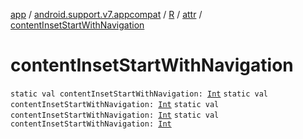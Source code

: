 [app](../../../index.md) / [android.support.v7.appcompat](../../index.md) / [R](../index.md) / [attr](index.md) / [contentInsetStartWithNavigation](.)

# contentInsetStartWithNavigation

`static val contentInsetStartWithNavigation: `[`Int`](https://kotlinlang.org/api/latest/jvm/stdlib/kotlin/-int/index.html)
`static val contentInsetStartWithNavigation: `[`Int`](https://kotlinlang.org/api/latest/jvm/stdlib/kotlin/-int/index.html)
`static val contentInsetStartWithNavigation: `[`Int`](https://kotlinlang.org/api/latest/jvm/stdlib/kotlin/-int/index.html)
`static val contentInsetStartWithNavigation: `[`Int`](https://kotlinlang.org/api/latest/jvm/stdlib/kotlin/-int/index.html)